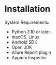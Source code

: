 # Installation

System Requirements:

- Python 3.10 or later.
- macOS, Linux
- Android SDK
- Open JDK
- Allure Report plugin
- Appium Inspector
